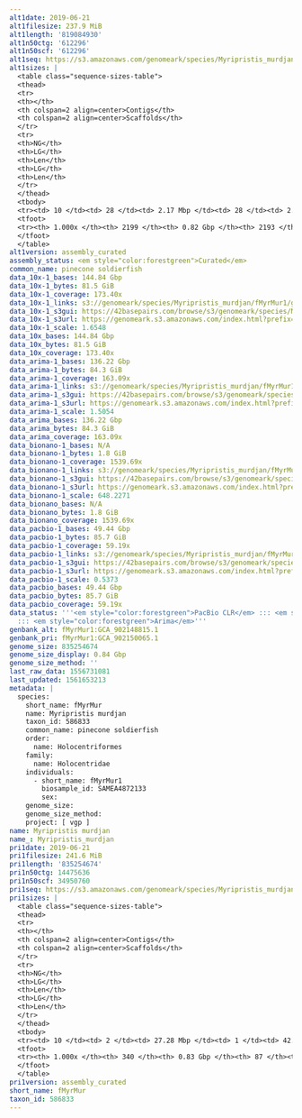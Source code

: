 ```yaml
---
alt1date: 2019-06-21
alt1filesize: 237.9 MiB
alt1length: '819084930'
alt1n50ctg: '612296'
alt1n50scf: '612296'
alt1seq: https://s3.amazonaws.com/genomeark/species/Myripristis_murdjan/fMyrMur1/assembly_curated/fMyrMur1.alt.cur.20190621.fasta.gz
alt1sizes: |
  <table class="sequence-sizes-table">
  <thead>
  <tr>
  <th></th>
  <th colspan=2 align=center>Contigs</th>
  <th colspan=2 align=center>Scaffolds</th>
  </tr>
  <tr>
  <th>NG</th>
  <th>LG</th>
  <th>Len</th>
  <th>LG</th>
  <th>Len</th>
  </tr>
  </thead>
  <tbody>
  <tr><td> 10 </td><td> 28 </td><td> 2.17 Mbp </td><td> 28 </td><td> 2.19 Mbp </td></tr><tr><td> 20 </td><td> 75 </td><td> 1.38 Mbp </td><td> 74 </td><td> 1.39 Mbp </td></tr><tr><td> 30 </td><td> 144 </td><td> 1.03 Mbp </td><td> 143 </td><td> 1.03 Mbp </td></tr><tr><td> 40 </td><td> 236 </td><td> 0.79 Mbp </td><td> 235 </td><td> 0.79 Mbp </td></tr><tr style="background-color:#cccccc;"><td> 50 </td><td> 353 </td><td> 0.61 Mbp </td><td> 352 </td><td> 0.61 Mbp </td></tr><tr><td> 60 </td><td> 506 </td><td> 487.33 Kbp </td><td> 505 </td><td> 487.33 Kbp </td></tr><tr><td> 70 </td><td> 691 </td><td> 394.59 Kbp </td><td> 690 </td><td> 394.59 Kbp </td></tr><tr><td> 80 </td><td> 930 </td><td> 291.95 Kbp </td><td> 929 </td><td> 292.76 Kbp </td></tr><tr><td> 90 </td><td> 1284 </td><td> 183.65 Kbp </td><td> 1282 </td><td> 183.83 Kbp </td></tr><tr><td> 100 </td><td> 2198 </td><td> 481  bp </td><td> 2192 </td><td> 810  bp </td></tr></tbody>
  <tfoot>
  <tr><th> 1.000x </th><th> 2199 </th><th> 0.82 Gbp </th><th> 2193 </th><th> 0.82 Gbp </th></tr>
  </tfoot>
  </table>
alt1version: assembly_curated
assembly_status: <em style="color:forestgreen">Curated</em>
common_name: pinecone soldierfish
data_10x-1_bases: 144.84 Gbp
data_10x-1_bytes: 81.5 GiB
data_10x-1_coverage: 173.40x
data_10x-1_links: s3://genomeark/species/Myripristis_murdjan/fMyrMur1/genomic_data/10x/<br>
data_10x-1_s3gui: https://42basepairs.com/browse/s3/genomeark/species/Myripristis_murdjan/fMyrMur1/genomic_data/10x/
data_10x-1_s3url: https://genomeark.s3.amazonaws.com/index.html?prefix=species/Myripristis_murdjan/fMyrMur1/genomic_data/10x/
data_10x-1_scale: 1.6548
data_10x_bases: 144.84 Gbp
data_10x_bytes: 81.5 GiB
data_10x_coverage: 173.40x
data_arima-1_bases: 136.22 Gbp
data_arima-1_bytes: 84.3 GiB
data_arima-1_coverage: 163.09x
data_arima-1_links: s3://genomeark/species/Myripristis_murdjan/fMyrMur1/genomic_data/arima/<br>
data_arima-1_s3gui: https://42basepairs.com/browse/s3/genomeark/species/Myripristis_murdjan/fMyrMur1/genomic_data/arima/
data_arima-1_s3url: https://genomeark.s3.amazonaws.com/index.html?prefix=species/Myripristis_murdjan/fMyrMur1/genomic_data/arima/
data_arima-1_scale: 1.5054
data_arima_bases: 136.22 Gbp
data_arima_bytes: 84.3 GiB
data_arima_coverage: 163.09x
data_bionano-1_bases: N/A
data_bionano-1_bytes: 1.8 GiB
data_bionano-1_coverage: 1539.69x
data_bionano-1_links: s3://genomeark/species/Myripristis_murdjan/fMyrMur1/genomic_data/bionano/<br>
data_bionano-1_s3gui: https://42basepairs.com/browse/s3/genomeark/species/Myripristis_murdjan/fMyrMur1/genomic_data/bionano/
data_bionano-1_s3url: https://genomeark.s3.amazonaws.com/index.html?prefix=species/Myripristis_murdjan/fMyrMur1/genomic_data/bionano/
data_bionano-1_scale: 648.2271
data_bionano_bases: N/A
data_bionano_bytes: 1.8 GiB
data_bionano_coverage: 1539.69x
data_pacbio-1_bases: 49.44 Gbp
data_pacbio-1_bytes: 85.7 GiB
data_pacbio-1_coverage: 59.19x
data_pacbio-1_links: s3://genomeark/species/Myripristis_murdjan/fMyrMur1/genomic_data/pacbio/<br>
data_pacbio-1_s3gui: https://42basepairs.com/browse/s3/genomeark/species/Myripristis_murdjan/fMyrMur1/genomic_data/pacbio/
data_pacbio-1_s3url: https://genomeark.s3.amazonaws.com/index.html?prefix=species/Myripristis_murdjan/fMyrMur1/genomic_data/pacbio/
data_pacbio-1_scale: 0.5373
data_pacbio_bases: 49.44 Gbp
data_pacbio_bytes: 85.7 GiB
data_pacbio_coverage: 59.19x
data_status: '''<em style="color:forestgreen">PacBio CLR</em> ::: <em style="color:forestgreen">10x</em>
  ::: <em style="color:forestgreen">Arima</em>'''
genbank_alt: fMyrMur1:GCA_902148815.1
genbank_pri: fMyrMur1:GCA_902150065.1
genome_size: 835254674
genome_size_display: 0.84 Gbp
genome_size_method: ''
last_raw_data: 1556731081
last_updated: 1561653213
metadata: |
  species:
    short_name: fMyrMur
    name: Myripristis murdjan
    taxon_id: 586833
    common_name: pinecone soldierfish
    order:
      name: Holocentriformes
    family:
      name: Holocentridae
    individuals:
      - short_name: fMyrMur1
        biosample_id: SAMEA4872133
        sex:
    genome_size:
    genome_size_method:
    project: [ vgp ]
name: Myripristis murdjan
name_: Myripristis_murdjan
pri1date: 2019-06-21
pri1filesize: 241.6 MiB
pri1length: '835254674'
pri1n50ctg: 14475636
pri1n50scf: 34950760
pri1seq: https://s3.amazonaws.com/genomeark/species/Myripristis_murdjan/fMyrMur1/assembly_curated/fMyrMur1.pri.cur.20190621.fasta.gz
pri1sizes: |
  <table class="sequence-sizes-table">
  <thead>
  <tr>
  <th></th>
  <th colspan=2 align=center>Contigs</th>
  <th colspan=2 align=center>Scaffolds</th>
  </tr>
  <tr>
  <th>NG</th>
  <th>LG</th>
  <th>Len</th>
  <th>LG</th>
  <th>Len</th>
  </tr>
  </thead>
  <tbody>
  <tr><td> 10 </td><td> 2 </td><td> 27.28 Mbp </td><td> 1 </td><td> 42.40 Mbp </td></tr><tr><td> 20 </td><td> 6 </td><td> 24.31 Mbp </td><td> 3 </td><td> 39.21 Mbp </td></tr><tr><td> 30 </td><td> 9 </td><td> 20.03 Mbp </td><td> 6 </td><td> 36.53 Mbp </td></tr><tr><td> 40 </td><td> 14 </td><td> 17.27 Mbp </td><td> 8 </td><td> 35.81 Mbp </td></tr><tr style="background-color:#cccccc;"><td> 50 </td><td> 19 </td><td style="background-color:#88ff88;"> 14.48 Mbp </td><td> 10 </td><td style="background-color:#88ff88;"> 34.95 Mbp </td></tr><tr><td> 60 </td><td> 27 </td><td> 8.34 Mbp </td><td> 13 </td><td> 33.92 Mbp </td></tr><tr><td> 70 </td><td> 39 </td><td> 5.79 Mbp </td><td> 15 </td><td> 33.42 Mbp </td></tr><tr><td> 80 </td><td> 57 </td><td> 3.78 Mbp </td><td> 18 </td><td> 31.82 Mbp </td></tr><tr><td> 90 </td><td> 89 </td><td> 1.76 Mbp </td><td> 20 </td><td> 29.23 Mbp </td></tr><tr><td> 100 </td><td> 339 </td><td> 862  bp </td><td> 86 </td><td> 862  bp </td></tr></tbody>
  <tfoot>
  <tr><th> 1.000x </th><th> 340 </th><th> 0.83 Gbp </th><th> 87 </th><th> 0.84 Gbp </th></tr>
  </tfoot>
  </table>
pri1version: assembly_curated
short_name: fMyrMur
taxon_id: 586833
---
```


